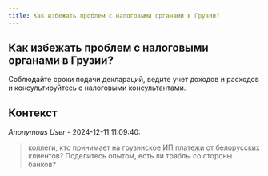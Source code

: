 ```yaml
---
title: Как избежать проблем с налоговыми органами в Грузии?
---
```


## Как избежать проблем с налоговыми органами в Грузии?

Соблюдайте сроки подачи деклараций, ведите учет доходов и расходов и консультируйтесь с налоговыми консультантами.

## Контекст

_Anonymous User_ - 2024-12-11 11:09:40:

> коллеги, кто принимает на грузинское ИП платежи от белорусских клиентов? Поделитесь опытом, есть ли траблы со стороны банков?
